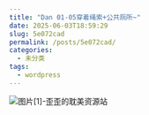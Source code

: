 ```yaml
---
title: "Dan 01-05穿着绳索+公共厕所~"
date: 2025-06-03T18:59:29
slug: 5e072cad
permalink: /posts/5e072cad/
categories:
  - 未分类
tags:
  - wordpress
---
```


![图片[1]-歪歪的耽美资源站](/images/wp/5e072cad-a4bd2619.jpg)
